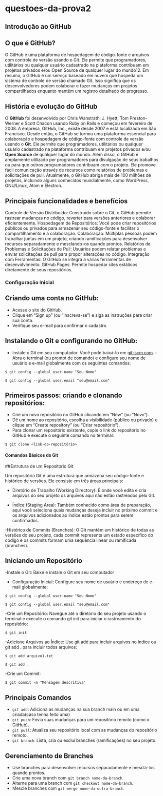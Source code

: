 <h1>questoes-da-prova2</h1>



<h2>Introdução ao GitHub</h2>

## O que é GitHub?
O GitHub é uma plataforma de hospedagem de código-fonte e arquivos com controle de versão usando o Git. Ele permite que programadores, utilitários ou qualquer usuário cadastrado na plataforma contribuam em projetos privados e/ou Open Source de qualquer lugar do mundo12. Em resumo, o GitHub é um serviço baseado em nuvem que hospeda um sistema de controle de versão chamado Git. Isso significa que os desenvolvedores podem colaborar e fazer mudanças em projetos compartilhados enquanto mantêm um registro detalhado do progresso.

## História e evolução do GitHub
O **GitHub** foi desenvolvido por Chris Wanstrath, J. Hyett, Tom Preston-Werner e Scott Chacon usando Ruby on Rails e começou em fevereiro de 2008. A empresa, GitHub, Inc., existe desde 2007 e está localizada em São Francisco. Desde então, o GitHub se tornou uma plataforma essencial para colaboração e hospedagem de código-fonte com controle de versão usando o **Git**. Ele permite que programadores, utilitários ou qualquer usuário cadastrado na plataforma contribuam em projetos privados e/ou **Open Source** de qualquer lugar do mundo. Além disso, o GitHub é amplamente utilizado por programadores para divulgação de seus trabalhos ou para que outros programadores contribuam com o projeto. Ele promove fácil comunicação através de recursos como relatórios de problemas e solicitações de pull. Atualmente, o GitHub abriga mais de 100 milhões de projetos, incluindo alguns conhecidos mundialmente, como WordPress, GNU/Linux, Atom e Electron.


## Principais funcionalidades e benefícios
Controle de Versão Distribuído: Construído sobre o Git, o GitHub permite rastrear mudanças no código, reverter para versões anteriores e colaborar eficientemente.
Hospedagem de Repositórios: Você pode criar repositórios públicos ou privados para armazenar seu código-fonte e facilitar o compartilhamento e a colaboração.
Colaboração: Múltiplas pessoas podem trabalhar juntas em um projeto, criando ramificações para desenvolver recursos separadamente e mesclando-os quando prontos.
Relatórios de Problemas e Solicitações de Pull: Usuários podem relatar problemas e enviar solicitações de pull para propor alterações no código.
Integração com Ferramentas: O GitHub se integra a várias ferramentas de desenvolvimento.
GitHub Pages: Permite hospedar sites estáticos diretamente de seus repositórios.

<h3>Configuração Inicial</h3>

## Criando uma conta no GitHub:

  - Acesse o site do GitHub.
  - Clique em “Sign up” (ou “Inscreva-se”) e siga as instruções para criar sua conta.
  - Verifique seu e-mail para confirmar o cadastro.

## Instalando o Git e configurando no GitHub:
 - Instale o Git em seu computador. Você pode baixá-lo em [git-scm.com](https://git-scm.com/).
-Abra o terminal (ou prompt de comando) e configure seu nome de usuário e e-mail globalmente com os seguintes comandos:

```
$ git config --global user.name "Seu Nome"
```
```
$ git config --global user.email "seu@email.com"
```

## Primeiros passos: criando e clonando repositórios:

- Crie um novo repositório no GitHub clicando em “New” (ou “Novo”).
- Dê um nome ao repositório, escolha a visibilidade (público ou privado) e clique em “Create repository” (ou “Criar repositório”).
- Para clonar um repositório existente, copie o link do repositório no GitHub e execute o seguinte comando no terminal:
```
$ git clone <link-do-repositório>
```
<h4>Comandos Básicos do Git</h4>

##Estrutura de um Repositório Git

Um repositório Git é uma estrutura que armazena seu código-fonte e histórico de versões. Ele consiste em três áreas principais:
- Diretório de Trabalho (Working Directory): É onde você edita e cria arquivos do seu projeto os arquivos aqui não estão rastreados pelo Git.

- Índice (Staging Area): Também conhecido como área de preparação, aqui você seleciona quais mudanças deseja incluir no próximo commit e os arquivos adicionados ao índice estão prontos para serem confirmados.

-Histórico de Commits (Branches): O Git mantém um histórico de todas as versões do seu projeto, cada commit representa um estado específico do código e os commits formam uma sequência linear ou ramificada (branches).

## Iniciando um Repositório

-Instale o Git:
Baixe e instale o Git em seu computador

- Configuração Inicial: Configure seu nome de usuário e endereço de e-mail globalmente:
```
$ git config --global user.name "Seu Nome"
```
```
$ git config --global user.email "seu@email.com"
```
-Crie um Repositório: Navegue até o diretório do seu projeto usando o terminal e execute o comando git init para iniciar o rastreamento do repositório:
```
$ git init
```
-Adicione Arquivos ao Índice: Use git add <arquivo> para incluir arquivos no índice ou git add . para incluir todos arquivos:
```
$ git add arquivo1.txt
```
```
$ git add .
```
-Crie um Commit:
```
$ git commit -m "Mensagem descritiva"
```
## Principais Comandos
- ```git add```: Adiciona as mudanças na sua branch main ou em uma criada(caso tenha feito uma)
- ```git push```: Envia suas mudanças para um repositório remoto (como o GitHub).
- ```git pull```: Atualiza seu repositório local com as mudanças do repositório remoto.
- ```git branch```: Lista, cria ou exclui branches (ramificações) no seu projeto.

## Gerenciamento de Branches
- Use branches para desenvolver recursos separadamente e mesclá-los quando prontos.
- Crie uma nova branch com ```git branch nome-da-branch```.
- Alterne para uma branch com ```git checkout nome-da-branch```.
- Mescle branches com ```git merge nome-da-outra-branch```.





